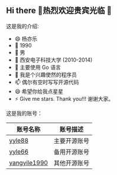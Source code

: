 ## Hi there 👋热烈欢迎贵宾光临 👋

这是我的介绍:

- 😄 杨亦乐
- 🔭 1990
- 🌱 男
- 👯 西安电子科技大学 (2010-2014)
- 🤔 主要使用 Go 语言
- 💬 我是个兴趣使然的程序员
- 📫 偶尔有空时写写开源代码
- 😄 希望你给我点星星
- ⚡ Give me stars. Thank you!!! 谢谢大家。

这是我的账号：

| 账号名称             | 账号描述   |
|------------------|--------|
| [yyle88](https://github.com/yyle88)       | 主要开源账号 |
| [yyle66](https://github.com/yyle66)       | 备用开源账号 |
| [yangyile1990](https://github.com/yangyile1990) | 其他开源账号 |
